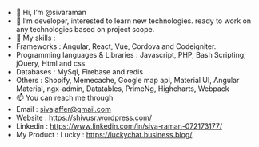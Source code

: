 - 👋 Hi, I’m @sivaraman
- 👀 I’m developer, interested to learn new technologies. ready to work on any technologies based on project scope.
- 🌱 My skills :
- Frameworks : Angular, React, Vue, Cordova and Codeigniter.
- Programming languages & Libraries : Javascript, PHP, Bash Scripting, jQuery, Html and css.
- Databases : MySql, Firebase and redis
- Others : Shopify, Memecache, Google map api, Material UI, Angular Material, ngx-admin, Datatables, PrimeNg, Highcharts, Webpack
- 📫 You can reach me through 
- Email : sivajaffer@gmail.com
- Website : https://shivusr.wordpress.com/
- Linkedin : https://www.linkedin.com/in/siva-raman-072173177/
- My Product : Lucky : https://luckychat.business.blog/

